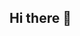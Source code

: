 ## Hi there 👋

<!--
**David686-goyu/David686-goyu** is a ✨ _special_ ✨ repository because its `README.md` (this file) appears on your GitHub profile.

Here are some ideas to get you started:

- 🔭 I’m currently working on HTML
- 🌱 I’m currently learning ...
- 👯 I’m looking to collaborate on ...
- 🤔 I’m looking for help with Coding
- 💬 Ask me about ...
- 📫 How to reach me: ...
- 😄 Pronouns: ...
- ⚡ Fun fact: ...
-->
